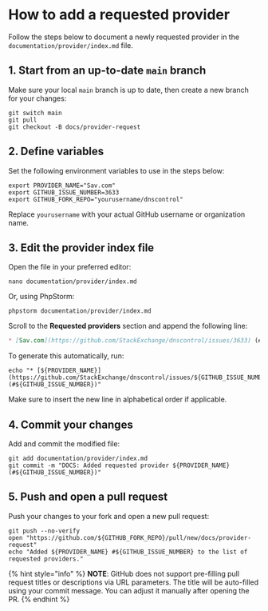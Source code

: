 # How to add a requested provider

Follow the steps below to document a newly requested provider in the `documentation/provider/index.md` file.

## 1. Start from an up-to-date `main` branch

Make sure your local `main` branch is up to date, then create a new branch for your changes:

```shell
git switch main
git pull
git checkout -B docs/provider-request
```

## 2. Define variables

Set the following environment variables to use in the steps below:

```shell
export PROVIDER_NAME="Sav.com"
export GITHUB_ISSUE_NUMBER=3633
export GITHUB_FORK_REPO="yourusername/dnscontrol"
```

Replace `yourusername` with your actual GitHub username or organization name.

## 3. Edit the provider index file

Open the file in your preferred editor:

```shell
nano documentation/provider/index.md
```

Or, using PhpStorm:

```shell
phpstorm documentation/provider/index.md
```

Scroll to the **Requested providers** section and append the following line:

```markdown
* [Sav.com](https://github.com/StackExchange/dnscontrol/issues/3633) (#3633)
```

To generate this automatically, run:

```shell
echo "* [${PROVIDER_NAME}](https://github.com/StackExchange/dnscontrol/issues/${GITHUB_ISSUE_NUMBER}) (#${GITHUB_ISSUE_NUMBER})"
```

Make sure to insert the new line in alphabetical order if applicable.

## 4. Commit your changes

Add and commit the modified file:

```shell
git add documentation/provider/index.md
git commit -m "DOCS: Added requested provider ${PROVIDER_NAME} (#${GITHUB_ISSUE_NUMBER})"
```

## 5. Push and open a pull request

Push your changes to your fork and open a new pull request:

```shell
git push --no-verify
open "https://github.com/${GITHUB_FORK_REPO}/pull/new/docs/provider-request"
echo "Added ${PROVIDER_NAME} #${GITHUB_ISSUE_NUMBER} to the list of requested providers."
```

{% hint style="info" %}
**NOTE**: GitHub does not support pre-filling pull request titles or descriptions via URL parameters. The title will be auto-filled using your commit message. You can adjust it manually after opening the PR.
{% endhint %}
